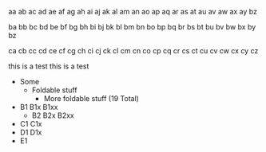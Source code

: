 aa ab ac ad ae
af ag ah ai aj
ak al am an ao
ap aq ar as at
au av aw ax ay bz

ba bb bc bd be
bf bg bh bi bj
bk bl bm bn bo
bp bq br bs bt
bu bv bw bx by bz

ca cb cc cd ce
cf cg ch ci cj
ck cl cm cn co
cp cq cr cs ct
cu cv cw cx cy cz

this is a test
this is a test

* Some
    * Foldable stuff
        * More foldable stuff (19 Total)
* B1 B1x B1xx
    * B2 B2x B2xx
* C1 C1x
* D1 D1x
* E1
